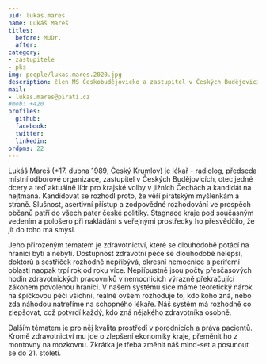```yaml
---
uid: lukas.mares
name: Lukáš Mareš
titles:
  before: MUDr.
  after:
category:
- zastupitele
- pks
img: people/lukas.mares.2020.jpg
description: člen MS Českobudějovicko a zastupitel v Českých Budějovicích
mail:
- lukas.mares@pirati.cz
#mob: +420
profiles:
  github:
  facebook:				
  twitter:
  linkedin:
ordpms: 22 
---
```

Lukáš Mareš (*17. dubna 1989, Český Krumlov) je lékař - radiolog, předseda místní odborové organizace, zastupitel v Českých Budějovicích, otec jedné dcery a teď aktuálně lídr pro krajské volby v jižních Čechách a kandidát na hejtmana. Kandidovat se rozhodl proto, že věří pirátským myšlenkám a straně. Slušnost, asertivní přístup a zodpovědné rozhodování ve prospěch občanů patří do všech pater české politiky. Stagnace kraje pod současným vedením a pološero při nakládání s veřejnými prostředky ho přesvědčilo, že jít do toho má smysl. 

Jeho přirozeným tématem je zdravotnictví, které se dlouhodobě potácí na hranici bytí a nebytí. Dostupnost zdravotní péče se dlouhodobě nelepší, doktorů a sestřiček rozhodně nepřibývá, okresní nemocnice a periferní oblasti naopak trpí rok od roku více. Nepřípustné jsou počty přesčasových hodin zdravotnických pracovníků v nemocnicích výrazně překračující zákonem povolenou hranici. V našem systému sice máme teoretický nárok na špičkovou péči všichni, reálně ovšem rozhoduje to, kdo koho zná, nebo zda náhodou natrefíme na schopného lékaře. Náš systém má rozhodně co zlepšovat, což potvrdí každý, kdo zná nějakého zdravotníka osobně. 

Dalším tématem je pro něj kvalita prostředí v porodnicích a práva pacientů. Kromě zdravotnictví mu jde o zlepšení ekonomiky kraje, přeměnit ho z montovny na mozkovnu. Zkrátka je třeba změnit náš mind-set a posunout se do 21. století.
